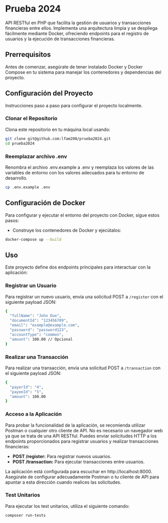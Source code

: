 
# Prueba 2024

API RESTful en PHP que facilita la gestión de usuarios y transacciones financieras entre ellos. Implementa una arquitectura limpia y se despliega fácilmente mediante Docker, ofreciendo endpoints para el registro de usuarios y la ejecución de transacciones financieras.

## Prerrequisitos

Antes de comenzar, asegúrate de tener instalado Docker y Docker Compose en tu sistema para manejar los contenedores y dependencias del proyecto.

## Configuración del Proyecto

Instrucciones paso a paso para configurar el proyecto localmente.

### Clonar el Repositorio

Clona este repositorio en tu máquina local usando:

```bash
git clone git@github.com:lfam200/prueba2024.git
cd prueba2024
```

### Reemplazar archivo .env

Renombra el archivo .env.example a .env y reemplaza los valores de las variables de entorno con los valores adecuados para tu entorno de desarrollo.
```bash
cp .env.example .env
```

## Configuración de Docker

Para configurar y ejecutar el entorno del proyecto con Docker, sigue estos pasos:

- Construye los contenedores de Docker y ejecútalos:

```bash
docker-compose up --build
```

## Uso

Este proyecto define dos endpoints principales para interactuar con la aplicación:

### Registrar un Usuario

Para registrar un nuevo usuario, envía una solicitud POST a `/register` con el siguiente payload JSON:

```bash
{
  "fullName": "John Doe",
  "documentId": "123456789",
  "email": "example@example.com",
  "password": "password123",
  "accountType": "common",
  "amount": 100.00 // Opcional
}
```

### Realizar una Transacción

Para realizar una transacción, envía una solicitud POST a `/transaction` con el siguiente payload JSON:

```bash
{
  "payerId": "4",
  "payeeId": "5",
  "amount": 100.00
}
```

### Acceso a la Aplicación

Para probar la funcionalidad de la aplicación, se recomienda utilizar Postman o cualquier otro cliente de API. No es necesario un navegador web ya que se trata de una API RESTful. Puedes enviar solicitudes HTTP a los endpoints proporcionados para registrar usuarios y realizar transacciones financieras:

- __POST /register:__ Para registrar nuevos usuarios.
- __POST /transaction:__ Para ejecutar transacciones entre usuarios.

La aplicación está configurada para escuchar en http://localhost:8000. Asegúrate de configurar adecuadamente Postman o tu cliente de API para apuntar a esta dirección cuando realices las solicitudes.

### Test Unitarios

Para ejecutar los test unitarios, utiliza el siguiente comando:

```bash
composer run-tests
```